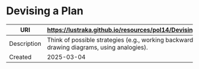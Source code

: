 # Devising a Plan

URI|https://lustraka.github.io/resources/pol14/DevisingAPlan
-|-
Description|Think of possible strategies (e.g., working backward, drawing diagrams, using analogies).
Created|2025-03-04

